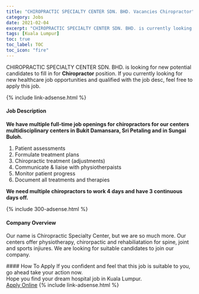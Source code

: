 ```yaml
---
title: "CHIROPRACTIC SPECIALTY CENTER SDN. BHD. Vacancies Chiropractor" 
category: Jobs 
date: 2021-02-04 
excerpt: "CHIROPRACTIC SPECIALTY CENTER SDN. BHD. is currently looking for suitable person to fill in the Chiropractor which positioned at Kuala Lumpur" 
tags: [Kuala Lumpur] 
toc: true 
toc_label: TOC 
toc_icon: "fire" 
--- 
```


<p>CHIROPRACTIC SPECIALTY CENTER SDN. BHD. is looking for new potential candidates to fill in for <b>Chiropractor</b> position. If you currently looking for new healthcare job opportunities and qualified with the job desc, feel free to apply this job.
</p>{% include link-adsense.html %} 
<div><div><h4>Job Description</h4></div><div><div><span><div><p><strong>We have multiple full-time job openings for chiropractors for our centers multidisciplinary centers in Bukit Damansara, Sri Petaling and in Sungai Buloh.&#160;</strong></p><ol><li>Patient assessments</li><li>Formulate treatment plans</li><li>Chiropractic treatment (adjustments)</li><li>Communicate &amp; liaise with physiotherpaists</li><li>Monitor patient progress</li><li>Document all treatments and therapies</li></ol><p><strong>We need multiple chiropractors to work 4 days and have 3 continuous days off.</strong></p></div></span></div></div></div> 
{% include 300-adsense.html %} 
<div><div><h4>Company Overview</h4></div><div><div><span><div><p>Our name is Chiropractic Specialty Center, but we are so much more. Our centers offer physiotherapy, chirorpactic and&#160;rehabiliatation for spine, joint and sports injiures. We are looking for suitable candidates to join our company.</p></div></span></div></div></div> 
#### How To Apply 
If you confident and feel that this job is suitable to you, go ahead take your action now. <br/> 
Hope you find your dream hospital job in Kuala Lumpur. <br/> 
<a href="https://www.jobstreet.com.my/en/job/chiropractor-4476179?jobId=jobstreet-my-job-4476179&sectionRank=27&token=0~ea7c643e-a9f6-4036-b4ad-9c2c2e6e25d8&fr=SRP%20View%20In%20New%20Ta" class="btn btn--warning" target="_blank" rel="nofollow noopenner">Apply Online</a> 
{% include link-adsense.html %} 